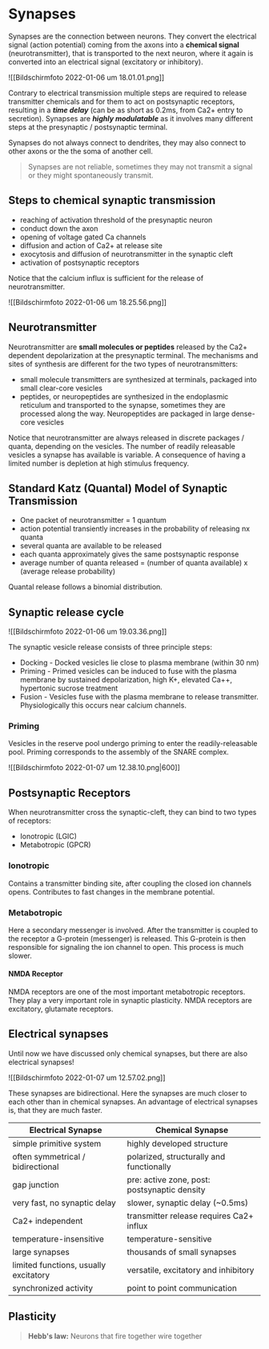 # Synapses
Synapses are the connection between neurons. They convert the electrical signal (action potential) coming from the axons into a **chemical signal** (neurotransmitter), that is transported to the next neuron, where it again is converted into an electrical signal (excitatory or inhibitory). 

![[Bildschirmfoto 2022-01-06 um 18.01.01.png]]

Contrary to electrical transmission multiple steps are required to release transmitter chemicals and for them to act on postsynaptic receptors, resulting in a ***time delay*** (can be as short as 0.2ms, from Ca2+ entry to secretion). Synapses are ***highly modulatable*** as it involves many different steps at the presynaptic / postsynaptic terminal.

Synapses do not always connect to dendrites, they may also connect to other axons or the the soma of another cell.

>Synapses are not reliable, sometimes they may not transmit a signal or they might spontaneously transmit. 

## Steps to chemical synaptic transmission
- reaching of activation threshold of the presynaptic neuron
- conduct down the axon
- opening of voltage gated Ca channels
- diffusion and action of Ca2+ at release site
- exocytosis and diffusion of neurotransmitter in the synaptic cleft
- activation of postsynaptic receptors

Notice that the calcium influx is sufficient for the release of neurotransmitter.

![[Bildschirmfoto 2022-01-06 um 18.25.56.png]]

## Neurotransmitter
Neurotransmitter are **small molecules or peptides** released by the Ca2+ dependent depolarization at the presynaptic terminal. 
The mechanisms and sites of synthesis are different for the two types of neurotransmitters:
- small molecule transmitters are synthesized at terminals, packaged into small clear-core vesicles
- peptides, or neuropeptides are synthesized in the endoplasmic reticulum and transported to the synapse, sometimes they are processed along the way. Neuropeptides are packaged in large dense-core vesicles

Notice that neurotransmitter are always released in discrete packages / quanta, depending on the vesicles. 
The number of readily releasable vesicles a synapse has available is variable. A consequence of having a limited number is depletion at high stimulus frequency.

## Standard Katz (Quantal) Model of Synaptic Transmission
- One packet of neurotransmitter = 1 quantum
- action potential transiently increases in the probability of releasing nx quanta
- several quanta are available to be released
- each quanta approximately gives the same postsynaptic response
- average number of quanta released = (number of quanta available) x (average release probability)

Quantal release follows a binomial distribution.

## Synaptic release cycle

![[Bildschirmfoto 2022-01-06 um 19.03.36.png]]

The synaptic vesicle release consists of three principle steps:
- Docking - Docked vesicles lie close to plasma membrane (within 30 nm)
- Priming - Primed vesicles can be induced to fuse with the plasma membrane by sustained depolarization, high K+, elevated Ca++, hypertonic sucrose treatment
- Fusion - Vesicles fuse with the plasma membrane to release transmitter. Physiologically this occurs near calcium channels.

### Priming
Vesicles in the reserve pool undergo priming to enter the readily-releasable pool. Priming corresponds to the assembly of the SNARE complex.

![[Bildschirmfoto 2022-01-07 um 12.38.10.png|600]]

## Postsynaptic Receptors
When neurotransmitter cross the synaptic-cleft, they can bind to two types of receptors:
- Ionotropic (LGIC)
- Metabotropic  (GPCR)

### Ionotropic
Contains a transmitter binding site, after coupling the closed ion channels opens. Contributes to fast changes in the membrane potential.

### Metabotropic
Here a secondary messenger is involved. After the transmitter is coupled to the receptor a G-protein (messenger) is released. This G-protein is then responsible for signaling the ion channel to open. This process is much slower.

#### NMDA Receptor
NMDA receptors are one of the most important metabotropic receptors. They play a very important role in synaptic plasticity. NMDA receptors are excitatory, glutamate receptors.

## Electrical synapses
Until now we have discussed only chemical synapses, but there are also electrical synapses! 

![[Bildschirmfoto 2022-01-07 um 12.57.02.png]]

These synapses are bidirectional. Here the synapses are much closer to each other than in chemical synapses. An advantage of electrical synapses is, that they are much faster.

| Electrical Synapse                    | Chemical Synapse                             |
| ------------------------------------- | -------------------------------------------- |
| simple primitive system               | highly developed structure                   |
| often symmetrical / bidirectional     | polarized, structurally and functionally     |
| gap junction                          | pre: active zone, post: postsynaptic density |
| very fast, no synaptic delay          | slower, synaptic delay (~0.5ms)              |
| Ca2+ independent                      | transmitter release requires Ca2+ influx     |
| temperature-insensitive               | temperature-sensitive                        |
| large synapses                        | thousands of small synapses                  |
| limited functions, usually excitatory | versatile, excitatory and inhibitory         |
| synchronized activity                 | point to point communication                 |

## Plasticity
>**Hebb's law:** Neurons that fire together wire together

